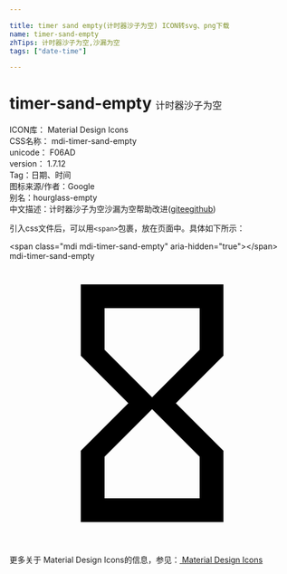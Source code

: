 ```yaml
---

title: timer sand empty(计时器沙子为空) ICON转svg、png下载
name: timer-sand-empty
zhTips: 计时器沙子为空,沙漏为空
tags: ["date-time"]

---
```


# timer-sand-empty  <small style="font-size: 60%;font-weight: 100">计时器沙子为空</small>


<div class="detail-page">
<p>
<span>
ICON库：
<span class="badge-secondary badge">Material Design Icons</span> 
</span>
<br/>
<span>
CSS名称：
<span class="badge-secondary badge">mdi-timer-sand-empty</span> 
</span>
<br/>
<span>
unicode：
<span class="badge-secondary badge">F06AD</span> 
<copy-btn content='F06AD' btn-title=""></copy-btn>
<copy-btn :content='String.fromCodePoint(parseInt("F06AD", 16))' btn-title="复制U"></copy-btn>
</span>
<br/>
<span>
version：
<span class="badge-secondary badge">1.7.12</span> 
</span><br/><span>Tag：<span class="badge-light badge"><router-link to="/tags/date-time.html">日期、时间</router-link></span></span>
<br/>
<span>图标来源/作者：<span class="badge-light badge">Google</span></span> 
<br/>
<span>别名：<span class="badge-light badge">hourglass-empty</span></span><br/><span class="zh-detail">中文描述：<span class="badge-primary badge">计时器沙子为空</span><span class="badge-primary badge">沙漏为空</span><span class="help-link"><span>帮助改进</span>(<a href="https://gitee.com/liuwave/icon-helper/edit/master/json/material/timer-sand-empty.json" target="_blank" rel="noopener noreferrer">gitee</a><a href="https://github.com/liuwave/icon-helper/edit/master/json/material/timer-sand-empty.json" target="_blank" rel="noopener noreferrer">github</a></span>)</span><br/>
</p>
</div>
<div class="alert alert-dark">
  <i class="mdi mdi-timer-sand-empty mdi-48px"></i>
  <i class="mdi mdi-timer-sand-empty mdi-36px"></i>
  <i class="mdi mdi-timer-sand-empty mdi-24px"></i>
  <i class="mdi mdi-timer-sand-empty mdi-18px"></i>
</div>
<div>
  <p>引入css文件后，可以用<code>&lt;span&gt;</code>包裹，放在页面中。具体如下所示：    
  </p>
  <div class="alert alert-primary" style="font-size: 14px">
    &lt;span class="mdi mdi-timer-sand-empty" aria-hidden="true"&gt;&lt;/span&gt;
    <copy-btn content='<span class="mdi mdi-timer-sand-empty" aria-hidden="true"></span>'></copy-btn>
  </div>
  <div class="alert alert-secondary">
    <i class="mdi mdi-timer-sand-empty"
    style="font-size: 24px"
    aria-hidden="true"></i> mdi-timer-sand-empty
    <copy-btn content="mdi-timer-sand-empty" btn-title="复制图标名称"></copy-btn>
  </div>
</div>
<div id="svg" class="svg-wrap">
<svg xmlns="http://www.w3.org/2000/svg" viewBox="0 0 24 24"><path d="M6,2V8H6V8L10,12L6,16V16H6V22H18V16H18V16L14,12L18,8V8H18V2H6M16,16.5V20H8V16.5L12,12.5L16,16.5M12,11.5L8,7.5V4H16V7.5L12,11.5Z" /></svg>
</div>
<detail full-name='mdi-timer-sand-empty'></detail>
    
<div><p>更多关于 Material Design Icons的信息，参见：<a target="_blank" href="https://iconhelper.cn/material.html"> Material Design Icons</a>
</p></div>

